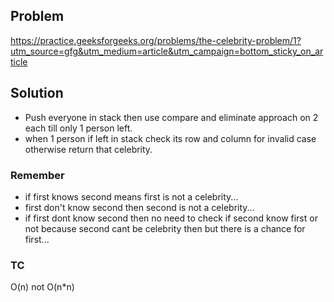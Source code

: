 ## Problem

https://practice.geeksforgeeks.org/problems/the-celebrity-problem/1?utm_source=gfg&utm_medium=article&utm_campaign=bottom_sticky_on_article

## Solution

- Push everyone in stack then use compare and eliminate approach on 2 each till only 1 person left.
- when 1 person if left in stack check its row and column for invalid case otherwise return that celebrity.

### Remember

- if first knows second means first is not a celebrity...
- first don't know second then second is not a celebrity...
- if first dont know second then no need to check if second know first or not because second cant be celebrity then but there is a chance for first...

### TC

O(n) not O(n\*n)
